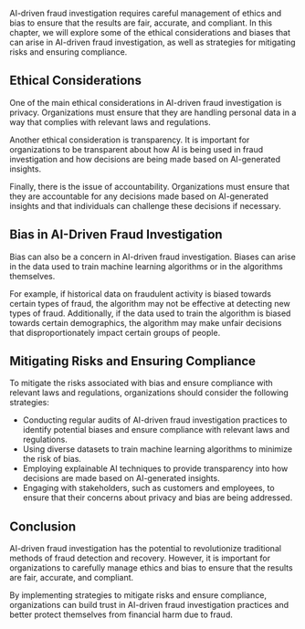 
AI-driven fraud investigation requires careful management of ethics and bias to ensure that the results are fair, accurate, and compliant. In this chapter, we will explore some of the ethical considerations and biases that can arise in AI-driven fraud investigation, as well as strategies for mitigating risks and ensuring compliance.

Ethical Considerations
----------------------

One of the main ethical considerations in AI-driven fraud investigation is privacy. Organizations must ensure that they are handling personal data in a way that complies with relevant laws and regulations.

Another ethical consideration is transparency. It is important for organizations to be transparent about how AI is being used in fraud investigation and how decisions are being made based on AI-generated insights.

Finally, there is the issue of accountability. Organizations must ensure that they are accountable for any decisions made based on AI-generated insights and that individuals can challenge these decisions if necessary.

Bias in AI-Driven Fraud Investigation
-------------------------------------

Bias can also be a concern in AI-driven fraud investigation. Biases can arise in the data used to train machine learning algorithms or in the algorithms themselves.

For example, if historical data on fraudulent activity is biased towards certain types of fraud, the algorithm may not be effective at detecting new types of fraud. Additionally, if the data used to train the algorithm is biased towards certain demographics, the algorithm may make unfair decisions that disproportionately impact certain groups of people.

Mitigating Risks and Ensuring Compliance
----------------------------------------

To mitigate the risks associated with bias and ensure compliance with relevant laws and regulations, organizations should consider the following strategies:

* Conducting regular audits of AI-driven fraud investigation practices to identify potential biases and ensure compliance with relevant laws and regulations.
* Using diverse datasets to train machine learning algorithms to minimize the risk of bias.
* Employing explainable AI techniques to provide transparency into how decisions are made based on AI-generated insights.
* Engaging with stakeholders, such as customers and employees, to ensure that their concerns about privacy and bias are being addressed.

Conclusion
----------

AI-driven fraud investigation has the potential to revolutionize traditional methods of fraud detection and recovery. However, it is important for organizations to carefully manage ethics and bias to ensure that the results are fair, accurate, and compliant.

By implementing strategies to mitigate risks and ensure compliance, organizations can build trust in AI-driven fraud investigation practices and better protect themselves from financial harm due to fraud.
